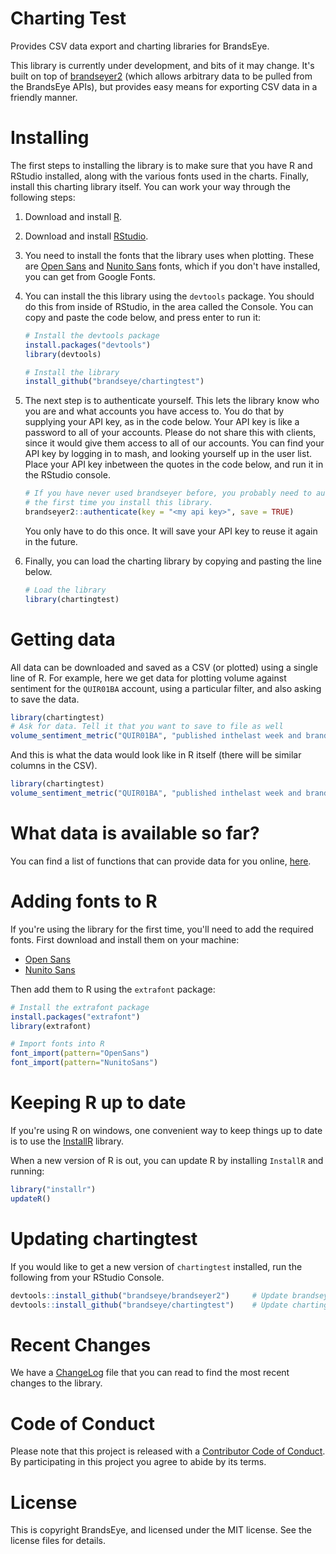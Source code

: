 
<!-- README.md is generated from README.Rmd. Please edit that file -->
Charting Test
=============

Provides CSV data export and charting libraries for BrandsEye.

This library is currently under development, and bits of it may change. It's built on top of [brandseyer2](https://brandseye.github.io/brandseyer2) (which allows arbitrary data to be pulled from the BrandsEye APIs), but provides easy means for exporting CSV data in a friendly manner.

Installing
==========

The first steps to installing the library is to make sure that you have R and RStudio installed, along with the various fonts used in the charts. Finally, install this charting library itself. You can work your way through the following steps:

1.  Download and install [R](https://cran.rstudio.com/).

2.  Download and install [RStudio](https://www.rstudio.com/products/rstudio/download/).

3.  You need to install the fonts that the library uses when plotting. These are [Open Sans](https://fonts.google.com/specimen/Open+Sans) and [Nunito Sans](https://fonts.google.com/specimen/Nunito+Sans) fonts, which if you don't have installed, you can get from Google Fonts.

4.  You can install the this library using the `devtools` package. You should do this from inside of RStudio, in the area called the Console. You can copy and paste the code below, and press enter to run it:

    ``` r
    # Install the devtools package
    install.packages("devtools")
    library(devtools)

    # Install the library
    install_github("brandseye/chartingtest")
    ```

5.  The next step is to authenticate yourself. This lets the library know who you are and what accounts you have access to. You do that by supplying your API key, as in the code below. Your API key is like a password to all of your accounts. Please do not share this with clients, since it would give them access to all of our accounts. You can find your API key by logging in to mash, and looking yourself up in the user list. Place your API key inbetween the quotes in the code below, and run it in the RStudio console.

    ``` r
    # If you have never used brandseyer before, you probably need to authenticate
    # the first time you install this library. 
    brandseyer2::authenticate(key = "<my api key>", save = TRUE)
    ```

    You only have to do this once. It will save your API key to reuse it again in the future.

6.  Finally, you can load the charting library by copying and pasting the line below.

    ``` r
    # Load the library
    library(chartingtest)
    ```

Getting data
============

All data can be downloaded and saved as a CSV (or plotted) using a single line of R. For example, here we get data for plotting volume against sentiment for the `QUIR01BA` account, using a particular filter, and also asking to save the data.

``` r
library(chartingtest)
# Ask for data. Tell it that you want to save to file as well
volume_sentiment_metric("QUIR01BA", "published inthelast week and brand isorchildof 10006", save = TRUE)
```

And this is what the data would look like in R itself (there will be similar columns in the CSV).

``` r
library(chartingtest)
volume_sentiment_metric("QUIR01BA", "published inthelast week and brand isorchildof 10006")
```

What data is available so far?
==============================

You can find a list of functions that can provide data for you online, [here](reference/index.html).

Adding fonts to R
=================

If you're using the library for the first time, you'll need to add the required fonts. First download and install them on your machine:

-   [Open Sans](https://fonts.google.com/specimen/Open+Sans)
-   [Nunito Sans](https://fonts.google.com/specimen/Nunito+Sans)

Then add them to R using the `extrafont` package:

``` r
# Install the extrafont package
install.packages("extrafont")
library(extrafont)

# Import fonts into R
font_import(pattern="OpenSans")
font_import(pattern="NunitoSans")
```

Keeping R up to date
====================

If you're using R on windows, one convenient way to keep things up to date is to use the [InstallR](https://github.com/talgalili/installr) library.

When a new version of R is out, you can update R by installing `InstallR` and running:

``` r
library("installr")
updateR()
```

Updating chartingtest
=====================

If you would like to get a new version of `chartingtest` installed, run the following from your RStudio Console.

``` r
devtools::install_github("brandseye/brandseyer2")     # Update brandseyer2
devtools::install_github("brandseye/chartingtest")    # Update chartingtest
```

Recent Changes
==============

We have a [ChangeLog](news/index.html) file that you can read to find the most recent changes to the library.

Code of Conduct
===============

Please note that this project is released with a [Contributor Code of Conduct](CODE_OF_CONDUCT.md). By participating in this project you agree to abide by its terms.

License
=======

This is copyright BrandsEye, and licensed under the MIT license. See the license files for details.
